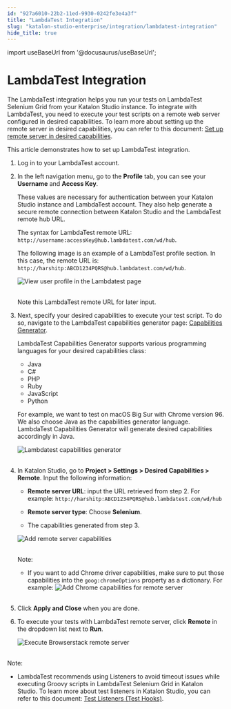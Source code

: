 ```yaml
---
id: "927a6010-22b2-11ed-9930-0242fe3e4a3f"
title: "LambdaTest Integration"
slug: "katalon-studio-enterprise/integration/lambdatest-integration"
hide_title: true
---
```

import useBaseUrl from '@docusaurus/useBaseUrl';


# <a id="id" class="anchor_top_offset"/><a id="ariaid-title1" class="anchor_top_offset"/>LambdaTest Integration

<p xmlns="http://www.w3.org/1999/xhtml" className="p">The LambdaTest integration helps you run your tests on LambdaTest Selenium Grid from your Katalon Studio instance. To integrate with LambdaTest, you need to execute your test scripts on a remote web server configured in desired capabilities. To learn more about setting up the remote server in desired capabilities, you can refer to this document: <a className="xref" href="/docs/legacy/katalon-studio-enterprise/create-tests-and-projects/configure-test-cases/desired-capabilities/set-up-remote-server-in-desired-capabilities#task-8626">Set up remote server in desired capabilities</a>.</p> 
<p xmlns="http://www.w3.org/1999/xhtml" className="p">This article demonstrates how to set up LambdaTest integration.</p> 
<ol xmlns="http://www.w3.org/1999/xhtml" className="ol"><li className="li">     <p className="p">Log in to your LambdaTest account.</p>   </li><li className="li">     <p className="p">In the left navigation menu, go to the <strong className="ph b">Profile</strong> tab, you can see your <strong className="ph b">Username</strong> and <strong className="ph b">Access Key</strong>.</p>     <p className="p">These values are necessary for authentication between your Katalon Studio instance and LambdaTest account. They also help generate a secure remote connection between Katalon Studio and the LambdaTest remote hub URL.</p>     <p className="p">The syntax for LambdaTest remote URL: <code className="ph codeph">http://username:accessKey@hub.lambdatest.com/wd/hub</code>.</p>     <p className="p">The following image is an example of a LambdaTest profile section. In this case, the remote URL is: <code className="ph codeph">http://harshitp:ABCD1234PQRS@hub.lambdatest.com/wd/hub</code>.</p>     <p className="p"> <img className="image" src={useBaseUrl("https://github.com/katalon-studio/docs-images/raw/master/katalon-studio/docs/lambdatest-integration/KS-LAMBDATEST-Username-access-keys.png")} width={850} alt="View user profile in the Lambdatest page" /><br /><br />     </p>     <p className="p">Note this LambdaTest remote URL for later input.</p>   </li><li className="li">     <p className="p">Next, specify your desired capabilities to execute your test script. To do so, navigate to the LambdaTest capabilities generator page: <a className="xref j-external-link" href="https://www.lambdatest.com/capabilities-generator/" target="_blank">Capabilities Generator</a>.</p>     <p className="p">LambdaTest Capabilities Generator supports various programming languages for your desired capabilities class:</p>     <ul className="ul"><li className="li">Java</li><li className="li">C#</li><li className="li">PHP</li><li className="li">Ruby</li><li className="li">JavaScript</li><li className="li">Python</li></ul>     <p className="p">For example, we want to test on macOS Big Sur with Chrome version 96. We also choose Java as the capabilities generator language. LambdaTest Capabilities Generator will generate desired capabilities accordingly in Java.</p>     <p className="p"> <img className="image" src={useBaseUrl("https://github.com/katalon-studio/docs-images/raw/master/katalon-studio/docs/lambdatest-integration/KS-LAMBDATEST-Capabilities-generator.png")} width={850} alt="Lambdatest capabilities generator" /><br /><br />     </p>   </li><li className="li">     <p className="p">In Katalon Studio, go to <strong className="ph b">Project &gt; Settings &gt; Desired Capabilities &gt; Remote</strong>. Input the following information:</p>     <ul className="ul"><li className="li">         <p className="p"> <strong className="ph b">Remote server URL</strong>: input the URL retrieved from step 2. For example: <code className="ph codeph">http://harshitp:ABCD1234PQRS@hub.lambdatest.com/wd/hub</code>         </p>       </li><li className="li">         <p className="p"> <strong className="ph b">Remote server type</strong>: Choose <strong className="ph b">Selenium</strong>.</p>       </li><li className="li">         <p className="p">The capabilities generated from step 3.</p>       </li></ul>     <p className="p"> <img className="image" src={useBaseUrl("https://github.com/katalon-studio/docs-images/raw/master/katalon-studio/docs/lambdatest-integration/KS-LAMBDATEST-Set-DC.png")} width={700} alt="Add remote server capabilities" /><br /><br />     </p>     <div className="note note note_note"><span className="note__title">Note:</span>        <ul className="ul"><li className="li">If you want to add Chrome driver capabilities, make sure to put those capabilities into the <code className="ph codeph">goog:chromeOptions</code> property as a dictionary. For example: <img className="image" src={useBaseUrl("https://github.com/katalon-studio/docs-images/raw/master/katalon-studio/docs/browserstack-integration/KS-BROWSERSTACK-Add-capabilities-Chrome.png")} width={500} alt="Add Chrome capabilities for remote server" /><br /><br />         </li></ul>     </div>   </li><li className="li">     <p className="p">Click <strong className="ph b">Apply and Close</strong> when you are done.</p>   </li><li className="li">     <p className="p">To execute your tests with LambdaTest remote server, click <strong className="ph b">Remote</strong> in the dropdown list next to <strong className="ph b">Run</strong>.</p>     <p className="p"> <img className="image" src={useBaseUrl("https://github.com/katalon-studio/docs-images/raw/master/katalon-studio/docs/browserstack-integration/KS-BROWSERSTACK-Execute-remote.png")} width={250} alt="Execute Browserstack remote server" /><br /><br />     </p>   </li></ol> 
<div xmlns="http://www.w3.org/1999/xhtml" className="note note note_note"><span className="note__title">Note:</span> 
  <ul className="ul"><li className="li">LambdaTest recommends using Listeners to avoid timeout issues while executing Groovy scripts in LambdaTest Selenium Grid in Katalon Studio. To learn more about test listeners in Katalon Studio, you can refer to this document: <a className="xref" href="/docs/legacy/katalon-studio-enterprise/create-tests-and-projects/manage-projects/test-fixtures-and-test-listeners-test-hooks#concept-7786">Test Listeners (Test Hooks)</a>.</li></ul>
</div>

